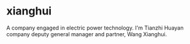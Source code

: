 # xianghui
A company engaged in electric power technology.
I'm Tianzhi Huayan company deputy general manager and partner, Wang Xianghui.
